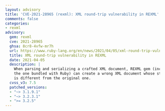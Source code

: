 ```yaml
---
layout: advisory
title: 'CVE-2021-28965 (rexml): XML round-trip vulnerability in REXML'
comments: false
categories:
- rexml
advisory:
  gem: rexml
  cve: 2021-28965
  ghsa: 8cr8-4vfw-mr7h
  url: https://www.ruby-lang.org/en/news/2021/04/05/xml-round-trip-vulnerability-in-rexml-cve-2021-28965/
  title: XML round-trip vulnerability in REXML
  date: 2021-04-05
  description: |
    When parsing and serializing a crafted XML document, REXML gem (including
    the one bundled with Ruby) can create a wrong XML document whose structure
    is different from the original one.
  cvss_v3: 7.5
  patched_versions:
  - "~> 3.1.9.1"
  - "~> 3.2.3.1"
  - ">= 3.2.5"
---
```

